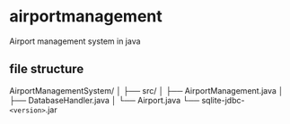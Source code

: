 # airportmanagement

Airport management system in java

## file structure

AirportManagementSystem/
│
├── src/
│   ├── AirportManagement.java
│   ├── DatabaseHandler.java
│   └── Airport.java
└── sqlite-jdbc-`<version>`.jar
